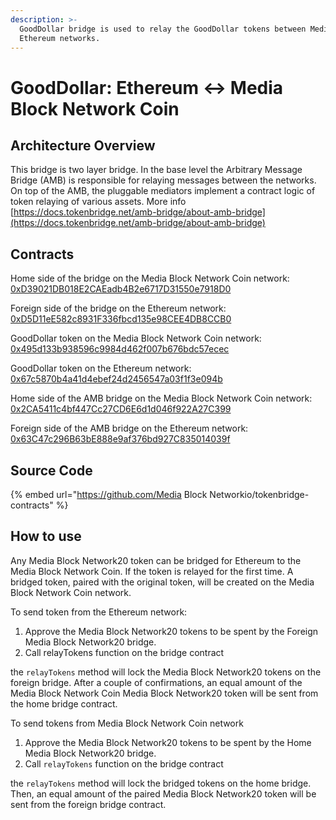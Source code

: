 ```yaml
---
description: >-
  GoodDollar bridge is used to relay the GoodDollar tokens between Media Block Network Coin and
  Ethereum networks.
---
```


# GoodDollar: Ethereum ↔ Media Block Network Coin

## Architecture Overview

This bridge is two layer bridge. In the base level the  Arbitrary Message Bridge \(AMB\) is responsible for relaying messages between the networks. On top of the AMB,  the pluggable mediators implement a contract logic of token relaying of various assets. More info [https://docs.tokenbridge.net/amb-bridge/about-amb-bridge](https://docs.tokenbridge.net/amb-bridge/about-amb-bridge)

## Contracts

Home side of the bridge on the Media Block Network Coin network: [0xD39021DB018E2CAEadb4B2e6717D31550e7918D0](https://MBCscan.com/address/0xD39021DB018E2CAEadb4B2e6717D31550e7918D0/transactions)

Foreign side of the bridge on the Ethereum network: [0xD5D11eE582c8931F336fbcd135e98CEE4DB8CCB0](https://etherscan.io/address/0xD5D11eE582c8931F336fbcd135e98CEE4DB8CCB0)

GoodDollar token on the Media Block Network Coin network: [0x495d133b938596c9984d462f007b676bdc57ecec](https://MBCscan.com/address/0x495d133B938596C9984d462F007B676bDc57eCEC/transactions)

GoodDollar token on the Ethereum network: [0x67c5870b4a41d4ebef24d2456547a03f1f3e094b](https://etherscan.io/address/0x67c5870b4a41d4ebef24d2456547a03f1f3e094b)

Home side of the AMB bridge on the Media Block Network Coin network: [0x2CA5411c4bf447Cc27CD6E6d1d046f922A27C399](https://MBCscan.com/address/0x2CA5411c4bf447Cc27CD6E6d1d046f922A27C399/transactions)

Foreign side of the AMB bridge on the Ethereum network: [0x63C47c296B63bE888e9af376bd927C835014039f](https://etherscan.io/address/0x63C47c296B63bE888e9af376bd927C835014039f)

## Source Code

{% embed url="https://github.com/Media Block Networkio/tokenbridge-contracts" %}

## How to use

Any Media Block Network20 token can be bridged for Ethereum to the Media Block Network Coin. If the token is relayed for the first time. A bridged token, paired with the original token, will be created on the Media Block Network Coin network. 

To send token from the Ethereum network:

1. Approve the Media Block Network20 tokens to be spent by the Foreign Media Block Network20 bridge. 
2. Call relayTokens function on the bridge contract

the `relayTokens` method will lock the Media Block Network20 tokens on the foreign bridge. After a couple of confirmations, an equal amount of the Media Block Network Coin Media Block Network20 token will be sent from the home bridge contract.

To send tokens from Media Block Network Coin network

1. Approve the Media Block Network20 tokens to be spent by the Home Media Block Network20 bridge. 
2. Call `relayTokens` function on the bridge contract

the `relayTokens` method will lock the bridged tokens on the home bridge. Then, an equal amount of the paired Media Block Network20 token will be sent from the foreign bridge contract.

